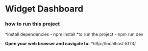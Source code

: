 # Widget Dashboard

### how to run this project
*install dependencies - npm install
*to run the project - npm run dev

**Open your web browser and navigate to:**
*http://localhost:5173/